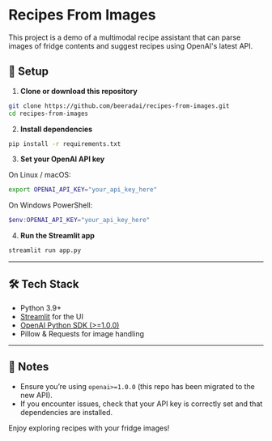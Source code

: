 # Recipes From Images

This project is a demo of a multimodal recipe assistant that can parse images of fridge contents and suggest recipes using OpenAI's latest API.

## 🚀 Setup

1. **Clone or download this repository**

```bash
git clone https://github.com/beeradai/recipes-from-images.git
cd recipes-from-images
```

2. **Install dependencies**

```bash
pip install -r requirements.txt
```

3. **Set your OpenAI API key**

On Linux / macOS:
```bash
export OPENAI_API_KEY="your_api_key_here"
```

On Windows PowerShell:
```powershell
$env:OPENAI_API_KEY="your_api_key_here"
```

4. **Run the Streamlit app**

```bash
streamlit run app.py
```

---

## 🛠 Tech Stack
- Python 3.9+
- [Streamlit](https://streamlit.io/) for the UI
- [OpenAI Python SDK (>=1.0.0)](https://github.com/openai/openai-python)
- Pillow & Requests for image handling

---

## 📌 Notes
- Ensure you’re using `openai>=1.0.0` (this repo has been migrated to the new API).
- If you encounter issues, check that your API key is correctly set and that dependencies are installed.

Enjoy exploring recipes with your fridge images!
